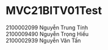 # MVC21BITV01Test  
2100002099 Nguyễn Trung Tính  
2100009490 Nguyễn Trọng Hiếu  
2100002939 Nguyễn Văn Tấn  
